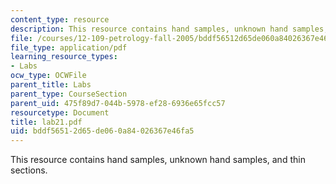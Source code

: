 ```yaml
---
content_type: resource
description: This resource contains hand samples, unknown hand samples, and thin sections.
file: /courses/12-109-petrology-fall-2005/bddf56512d65de060a84026367e46fa5_lab21.pdf
file_type: application/pdf
learning_resource_types:
- Labs
ocw_type: OCWFile
parent_title: Labs
parent_type: CourseSection
parent_uid: 475f89d7-044b-5978-ef28-6936e65fcc57
resourcetype: Document
title: lab21.pdf
uid: bddf5651-2d65-de06-0a84-026367e46fa5
---
```

This resource contains hand samples, unknown hand samples, and thin sections.

